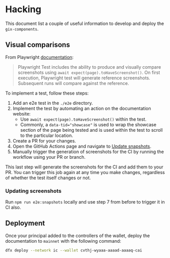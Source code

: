 # Hacking

This document list a couple of useful information to develop and deploy the `gix-components`.

## Visual comparisons

From Playwright [documentation](https://playwright.dev/docs/test-snapshots):

> Playwright Test includes the ability to produce and visually compare screenshots using `await expect(page).toHaveScreenshot()`. On first execution, Playwright test will generate reference screenshots. Subsequent runs will compare against the reference.

To implement a test, follow these steps:

1. Add an e2e test in the `./e2e` directory.
2. Implement the test by automating an action on the documentation website:
   - Use `await expect(page).toHaveScreenshot()` within the test.
   - Commonly, a `data-tid="showcase"` is used to wrap the showcase section of the page being tested and is used within the test to scroll to the particular location.
3. Create a PR for your changes.
4. Open the GitHub Actions page and navigate to [Update snapshots](https://github.com/dfinity/gix-components/actions/workflows/snapshots.yml).
5. Manually trigger the generation of screenshots for the CI by running the workflow using your PR or branch.

This last step will generate the screenshots for the CI and add them to your PR. You can trigger this job again at any time you make changes, regardless of whether the test itself changes or not.

### Updating screenshots

Run `npm run e2e:snapshots` locally and use step 7 from before to trigger it in CI also.

## Deployment

Once your principal added to the controllers of the wallet, deploy the documentation to `mainnet` with the following command:

```bash
dfx deploy --network ic --wallet cvthj-wyaaa-aaaad-aaaaq-cai
```

